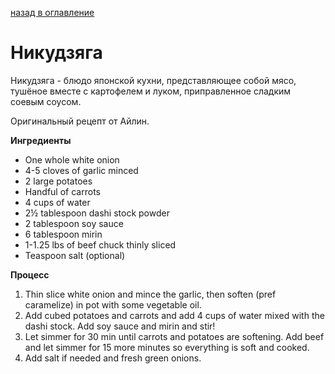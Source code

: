 [назад в оглавление](../content.md)

# Никудзяга

Никудзяга - блюдо японской кухни, представляющее собой мясо, тушёное вместе с картофелем и луком, приправленное сладким соевым соусом.

Оригинальный рецепт от Айлин.

**Ингредиенты**
* One whole white onion
* 4-5 cloves of garlic minced
* 2 large potatoes
* Handful of carrots 
* 4 cups of water
* 2½ tablespoon dashi stock powder
* 2 tablespoon soy sauce
* 6 tablespoon mirin
* 1-1.25 lbs of beef chuck thinly sliced
* Teaspoon salt (optional)

**Процесс**
1. Thin slice white onion and mince the garlic, then soften (pref caramelize) in pot with some vegetable oil.
2. Аdd cubed potatoes and carrots and add 4 cups of water mixed with the dashi stock. Add soy sauce and mirin and stir!
3. Let simmer for  30 min until carrots and potatoes are softening. Add beef and let simmer for 15 more minutes so everything is soft and cooked.
4. Add salt if needed and fresh green onions.
